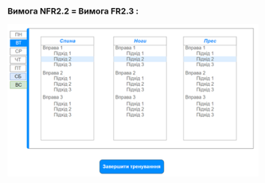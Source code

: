 ### Вимога NFR2.2 = Вимога FR2.3 :

![mindMapImage](https://github.com/oleksandrblazhko/ai204-kuminov/blob/ai204-kuminov_with_laboratory_work_3/1.4-FuncNonFuncRequirements/1.4.4-NFRUserInterfaceOUTPUT/FR2.2.jpg)
